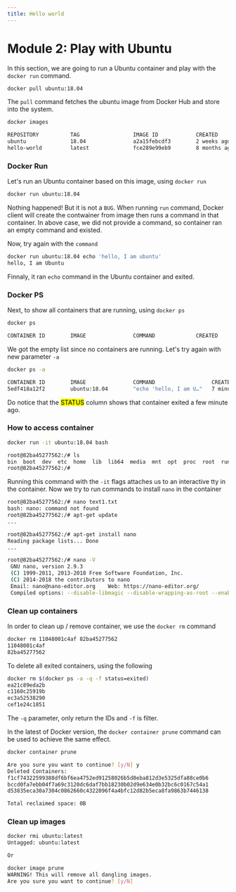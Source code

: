 ```yaml
---
title: Hello world
---
```

# Module 2: Play with Ubuntu

In this section, we are going to run a Ubuntu container and play with the `docker run` command.
```bash
docker pull ubuntu:18.04
```

The `pull` command fetches the ubuntu image from Docker Hub and store into the system.
```bash
docker images

REPOSITORY          TAG                 IMAGE ID            CREATED             SIZE
ubuntu              18.04               a2a15febcdf3        2 weeks ago         64.2MB
hello-world         latest              fce289e99eb9        8 months ago        1.84kB
```

### Docker Run
Let's run an Ubuntu container based on this image, using `docker run`
```bash
docker run ubuntu:18.04
```

Nothing happened! But it is not a `BUG`. When running `run` command, Docker client will create the contwainer from image then runs a command in that container. In above case, we did not provide a command, so container ran an empty command and existed. 

Now, try again with the `command`
```bash
docker run ubuntu:18.04 echo 'hello, I am ubuntu'
hello, I am Ubuntu
```
Finnaly, it ran `echo` command in the Ubuntu container and exited. 

### Docker PS
Next, to show all containers that are running, using `docker ps`
```bash
docker ps

CONTAINER ID        IMAGE               COMMAND             CREATED             STATUS              PORTS               NAMES
```
We got the empty list since no containers are running. Let's try again with new parameter `-a`
```bash
docker ps -a

CONTAINER ID        IMAGE               COMMAND                  CREATED             STATUS                     PORTS               NAMES
5edf418a12f2        ubuntu:18.04        "echo 'hello, I am U…"   7 minutes ago       Exited (0) 6 minutes ago                       clever_hertz
```
Do notice that the <mark>STATUS</mark> column shows that container exited a few minute ago.

### How to access container
```bash
docker run -it ubuntu:18.04 bash

root@82ba45277562:/# ls
bin  boot  dev  etc  home  lib  lib64  media  mnt  opt  proc  root  run  sbin  srv  sys  tmp  usr  var
root@82ba45277562:/#
```
Running this command with the `-it` flags attaches us to an interactive tty in the container. Now we try to run commands to install `nano` in the container
```bash
root@82ba45277562:/# nano text1.txt
bash: nano: command not found
root@82ba45277562:/# apt-get update
...

root@82ba45277562:/# apt-get install nano
Reading package lists... Done
...

root@82ba45277562:/# nano -V    
 GNU nano, version 2.9.3
 (C) 1999-2011, 2013-2018 Free Software Foundation, Inc.
 (C) 2014-2018 the contributors to nano
 Email: nano@nano-editor.org	Web: https://nano-editor.org/
 Compiled options: --disable-libmagic --disable-wrapping-as-root --enable-utf8
```

### Clean up containers
In order to clean up / remove container, we use the `docker rm` command
```bash
docker rm 11048001c4af 82ba45277562
11048001c4af
82ba45277562
```
To delete all exited containers, using the following
```bash
docker rm $(docker ps -a -q -f status=exited)
ea21c89eda2b
c1160c25919b
ec3a52538290
cef1e24c1851
```
The `-q` parameter, only return the IDs and `-f` is filter.

In the latest of Docker version, the `docker container prune` command can be used to achieve the same effect.
```bash
docker container prune

Are you sure you want to continue? [y/N] y
Deleted Containers:
f1cf74322599388df6bf6ea4752ed91258026b5d8eba812d3e5325dfa88ce0b6
bccd0fa7ebb04f7a69c3120dc6daf7bb18230b02d9e634e0b32bc6c0167c54a1
d53835eca30a7304c0862660c4322096f4a4bfc12d82b5eca8fa9863b7446138

Total reclaimed space: 0B
```
### Clean up images
```bash
docker rmi ubuntu:latest
Untagged: ubuntu:latest

Or

docker image prune
WARNING! This will remove all dangling images.
Are you sure you want to continue? [y/N]
```